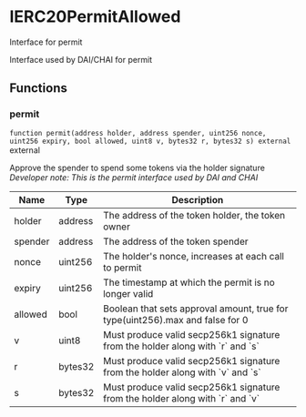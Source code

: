 

# IERC20PermitAllowed


Interface for permit

Interface used by DAI/CHAI for permit





## Functions
### permit


`function permit(address holder, address spender, uint256 nonce, uint256 expiry, bool allowed, uint8 v, bytes32 r, bytes32 s) external`  external

Approve the spender to spend some tokens via the holder signature
*Developer note: This is the permit interface used by DAI and CHAI*



| Name | Type | Description |
| ---- | ---- | ----------- |
| holder | address | The address of the token holder, the token owner |
| spender | address | The address of the token spender |
| nonce | uint256 | The holder&#x27;s nonce, increases at each call to permit |
| expiry | uint256 | The timestamp at which the permit is no longer valid |
| allowed | bool | Boolean that sets approval amount, true for type(uint256).max and false for 0 |
| v | uint8 | Must produce valid secp256k1 signature from the holder along with &#x60;r&#x60; and &#x60;s&#x60; |
| r | bytes32 | Must produce valid secp256k1 signature from the holder along with &#x60;v&#x60; and &#x60;s&#x60; |
| s | bytes32 | Must produce valid secp256k1 signature from the holder along with &#x60;r&#x60; and &#x60;v&#x60; |





